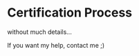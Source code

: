 <h1>Certification Process</h1>
<p>without much details...</p>
<p>If you want my help, contact me ;)</p>
